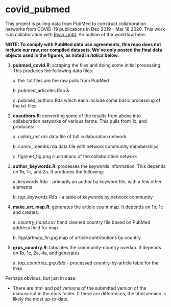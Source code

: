 # covid_pubmed
This project is pulling data from PubMed to construct collaboration networks from COVID-19 publications in Dec 2019 - Mar 18 2020. This work is in collaboration with [Ryan Light](https://github.com/lightsociologist). An outline of the workflow here:

**NOTE: To comply with PubMed data use agreements, this repo does not include our raw, nor compiled datasets. We've only posted the final data objects used in the figures, as noted in *italics* below.**

1. **pubmed_covid.R**: scraping the files and doing some initial processing. This produces the following data files:

    a. the .txt files are the raw pulls from PubMed
    
    b. pubmed_articeles.Rda & 
    
    c. pubmed_authors.Rda which each include some basic processing of the txt files
    
2. **coauthors.R**: converting some of the results from above into collaboration networks of various forms. This pulls from 1c, and produces:

    a. *collab_net.rds* data file of full collaboration network
    
    b. comm_membs.rda data file with network community memberships
    
    c. figs\net_fig.png illustrations of the collaboration network

3. **author_keywords.R**: processes the keywords information. This depends on 1b, 1c, and 2a. It produces the following:

    a. keywords.Rda - primarily an author by keyword file, with a few other elements
    
    b. *top_keywords.Rda* - a table of keywords by network community

4. **make_art_map.R**: generates the article count map. It depends on 1b, 1c and creates:

    a. *country_hand.csv* hand cleaned country file based on PubMed address field for map
    
    b. figs\artmap_fin.jpg map of article contributions by country

5. **grps_country.R**: tabulates the community-country overlap. It depends on 1b, 1c, 2a, 4a, and generates

    a. *top_countries_grp.Rda* - processed country-by-article table for the map

Perhaps obvious, but just in case:

- There are html and pdf versions of the submitted version of the manuscript in the docs folder. If there are differences, the html version is likely the most up-to-date.
